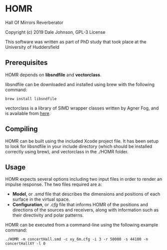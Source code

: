 # HOMR
Hall Of Mirrors Reverberator

Copyright (c) 2019 Dale Johnson, GPL-3 License

This software was written as part of PhD study that took place at the University of Huddersfield

## Prerequisites
HOMR depends on **libsndfile** and **vectorclass**.

libsndfile can be downloaded and installed using brew with the following command:
```
brew install libsndfile
```
vectorclass is a library of SIMD wrapper classes written by Agner Fog, and is available from [here](https://www.agner.org/optimize/#vectorclass).

## Compiling

HOMR can be built using the included Xcode project file. It has been setup to look for libsndfile in your include directory (which should be installed correctly using brew), and vectorclass in the ./HOMR folder.

## Usage

HOMR expects several options including two input files in order to render an impulse response. The two files required are a:

* **Model**, or *.smd* file that describes the dimensions and positions of each surface in the virtual space.
* **Configuration**, or *.cfg* file that informs HOMR of the positions and directions of the sources and receivers, along with information such as their directivity and polar patterns.

HOMR can be executed from a command-line using the following example command:
```
./HOMR -m concertHall.smd -c xy_6m.cfg -i 3 -r 50000 -s 44100 -n concertHallXY -l 0
```
